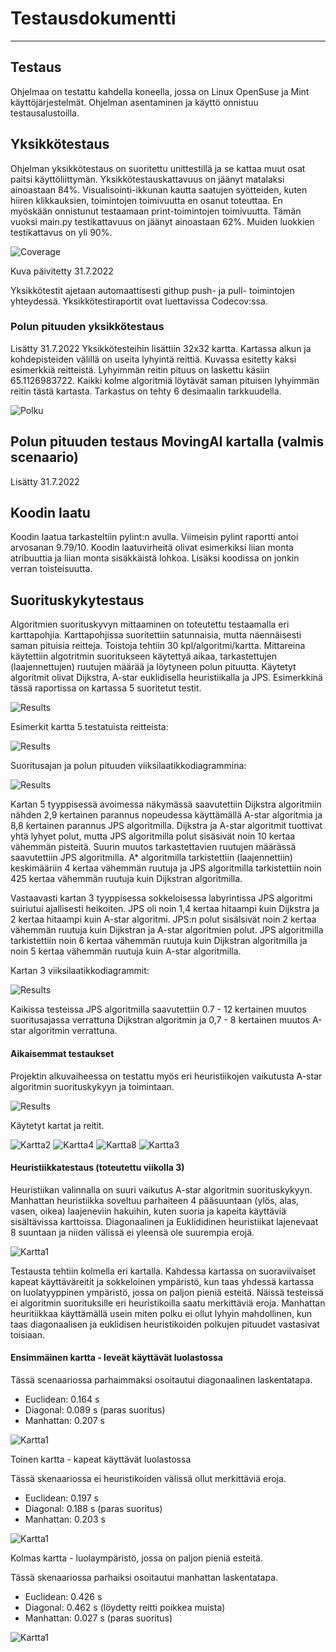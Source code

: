 # Testausdokumentti
----

## Testaus

Ohjelmaa on testattu kahdella koneella, jossa on Linux OpenSuse ja Mint käyttöjärjestelmät. Ohjelman asentaminen ja  käyttö onnistuu testausalustoilla. 

## Yksikkötestaus

Ohjelman yksikkötestaus on suoritettu unittestillä ja se kattaa muut osat paitsi käyttöliittymän. Yksikkötestauskattavuus on jäänyt matalaksi ainoastaan 84%. Visualisointi-ikkunan kautta saatujen syötteiden, kuten hiiren klikkauksien, toimintojen toimivuutta en osanut toteuttaa. En myöskään onnistunut testaamaan print-toimintojen toimivuutta. Tämän vuoksi main.py testikattavuus on jäänyt ainoastaan 62%. Muiden luokkien testikattavus on yli 90%.

![Coverage](https://github.com/zmejka/MM-Tira-harjoitustyo2022/blob/master/dokumentaatio/kuvat/coverage_end.png)

Kuva päivitetty 31.7.2022

Yksikkötestit ajetaan automaattisesti githup push- ja pull- toimintojen yhteydessä. Yksikkötestiraportit ovat luettavissa Codecov:ssa.

### Polun pituuden yksikkötestaus 
Lisätty 31.7.2022
Yksikkötesteihin lisättiin 32x32 kartta. Kartassa alkun ja kohdepisteiden välillä on useita lyhyintä reittiä. Kuvassa esitetty kaksi esimerkkiä reitteistä. Lyhyimmän reitin pituus on laskettu käsiin 65.1126983722. Kaikki kolme algoritmiä löytävät saman pituisen lyhyimmän reitin tästä kartasta. Tarkastus on tehty 6 desimaalin tarkkuudella.

![Polku](https://github.com/zmejka/MM-Tira-harjoitustyo2022/blob/master/dokumentaatio/kuvat/polku_kartta.png)  

## Polun pituuden testaus MovingAI kartalla (valmis scenaario)

Lisätty 31.7.2022
 

## Koodin laatu

Koodin laatua tarkasteltiin pylint:n avulla. Viimeisin pylint raportti antoi arvosanan 9.79/10. Koodin laatuvirheitä olivat esimerkiksi liian monta atribuuttia ja liian monta sisäkkäistä lohkoa. Lisäksi koodissa on jonkin verran toisteisuutta.

## Suorituskykytestaus

Algoritmien suorituskyvyn mittaaminen on toteutettu testaamalla eri karttapohjia. Karttapohjissa suoritettiin satunnaisia, mutta näennäisesti saman pituisia reitteja. Toistoja tehtiin 30 kpl/algoritmi/kartta. Mittareina käytettiin algotritmin suoritukseen käytettyä aikaa, tarkastettujen (laajennettujen) ruutujen määrää ja löytyneen polun pituutta. Käytetyt algoritmit olivat Dijkstra, A-star euklidisella heuristiikalla ja JPS. Esimerkkinä tässä raportissa on kartassa 5 suoritetut testit.

![Results](https://github.com/zmejka/MM-Tira-harjoitustyo2022/blob/master/dokumentaatio/kuvat/kartta5_results.png)

Esimerkit kartta 5 testatuista reitteista:

![Results](https://github.com/zmejka/MM-Tira-harjoitustyo2022/blob/master/dokumentaatio/kuvat/kartta5_paths.png)

Suoritusajan ja polun pituuden viiksilaatikkodiagrammina:

![Results](https://github.com/zmejka/MM-Tira-harjoitustyo2022/blob/master/dokumentaatio/kuvat/kartta5_charts.png)

Kartan 5 tyyppisessä avoimessa näkymässä saavutettiin Dijkstra algoritmiin nähden 2,9 kertainen parannus nopeudessa käyttämällä A-star algoritmia ja 8,8 kertainen parannus JPS algoritmilla. Dijkstra ja A-star algoritmit tuottivat yhtä lyhyet polut, mutta JPS algoritmilla polut sisäsivät noin 10 kertaa vähemmän pisteitä. Suurin muutos tarkastettavien ruutujen määrässä saavutettiin JPS algoritmilla. A* algoritmilla tarkistettiin (laajennettiin) keskimääriin 4 kertaa vähemmän ruutuja ja JPS algoritmilla tarkistettiin noin 425 kertaa vähemmän ruutuja kuin Dijkstran algoritmilla. 

Vastaavasti kartan 3 tyyppisessa sokkeloisessa labyrintissa JPS algoritmi suiriutui ajallisesti heikoiten. JPS oli noin 1,4 kertaa hitaampi kuin Dijkstra ja 2 kertaa hitaampi kuin A-star algoritmi. JPS:n polut sisälsivät noin 2 kertaa vähemmän ruutuja kuin Dijkstran ja A-star algoritmien polut. JPS algoritmilla tarkistettiin noin 6 kertaa vähemmän ruutuja kuin Dijkstran algoritmilla ja noin 5 kertaa vähemmän ruutuja kuin A-star algoritmilla.

Kartan 3 viiksilaatikkodiagrammit:

![Results](https://github.com/zmejka/MM-Tira-harjoitustyo2022/blob/master/dokumentaatio/kuvat/kartta3_charts.png)

Kaikissa testeissa JPS algoritmilla saavutettiin 0.7 - 12 kertainen muutos suoritusajassa verrattuna Dijkstran algoritmin ja 0,7 - 8 kertainen muutos A-star algoritmin verrattuna.  

#### Aikaisemmat testaukset

Projektin alkuvaiheessa on testattu myös eri heuristiikojen vaikutusta A-star algoritmin suorituskykyyn ja toimintaan.

![Results](https://github.com/zmejka/MM-Tira-harjoitustyo2022/blob/master/dokumentaatio/kuvat/vko6_tulokset.png)

Käytetyt kartat ja reitit.

![Kartta2](https://github.com/zmejka/MM-Tira-harjoitustyo2022/blob/master/dokumentaatio/kuvat/kartta2.png)
![Kartta4](https://github.com/zmejka/MM-Tira-harjoitustyo2022/blob/master/dokumentaatio/kuvat/kartta4.png)
![Kartta8](https://github.com/zmejka/MM-Tira-harjoitustyo2022/blob/master/dokumentaatio/kuvat/kartta8.png)
![Kartta3](https://github.com/zmejka/MM-Tira-harjoitustyo2022/blob/master/dokumentaatio/kuvat/kartta3.png)


#### Heuristiikkatestaus (toteutettu viikolla 3)

Heuristiikan valinnalla on suuri vaikutus A-star algoritmin suorituskykyyn. Manhattan heuristiikka soveltuu parhaiteen 4 pääsuuntaan (ylös, alas, vasen, oikea) laajeneviin hakuihin, kuten suoria ja kapeita käyttäviä sisältävissa karttoissa. Diagonaalinen ja Euklididinen heuristiikat lajenevaat 8 suuntaan ja niiden välissä ei yleensä ole suurempia erojä. 

![Kartta1](https://github.com/zmejka/MM-Tira-harjoitustyo2022/blob/master/dokumentaatio/kuvat/kartta1_vko3.png)

Testausta tehtiin kolmella eri kartalla. Kahdessa kartassa on suoraviivaiset kapeat käyttäväreitit ja sokkeloinen ympäristö, kun taas yhdessä kartassa on luolatyyppinen ympäristö, jossa on paljon pieniä esteitä. Näissä testeissä ei algoritmin suorituksille eri heuristikoilla saatu merkittäviä eroja. Manhattan heuritiikkaa käyttämällä usein miten polku ei ollut lyhyin mahdollinen, kun taas diagonaalisen ja euklidisen heuristikoiden polkujen pituudet vastasivat toisiaan.

#### Ensimmäinen kartta - leveät käyttävät luolastossa

Tässä scenaariossa parhaimmaksi osoitautui diagonaalinen laskentatapa. 

- Euclidean: 0.164 s
- Diagonal: 0.089 s (paras suoritus)
- Manhattan: 0.207 s

![Kartta1](https://github.com/zmejka/MM-Tira-harjoitustyo2022/blob/master/dokumentaatio/kuvat/kartta1_vko3.png)

Toinen kartta - kapeat käyttävät luolastossa

Tässä skenaariossa ei heuristikoiden välissä ollut merkittäviä eroja.

- Euclidean: 0.197 s
- Diagonal: 0.188 s (paras suoritus)
- Manhattan: 0.203 s

![Kartta1](https://github.com/zmejka/MM-Tira-harjoitustyo2022/blob/master/dokumentaatio/kuvat/kartta2_vko3.png)

Kolmas kartta - luolaympäristö, jossa on paljon pieniä esteitä.

Tässä skenaariossa parhaiksi osoitautui manhattan laskentatapa. 

- Euclidean: 0.426 s
- Diagonal: 0.462 s (löydetty reitti poikkea muista)
- Manhattan: 0.027 s (paras suoritus)

![Kartta1](https://github.com/zmejka/MM-Tira-harjoitustyo2022/blob/master/dokumentaatio/kuvat/kartta3_vko3.png)
